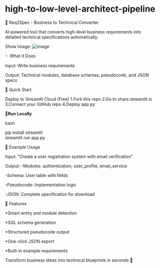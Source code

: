 # high-to-low-level-architect-pipeline
🔧 Req2Spec - Business to Technical Converter  

AI-powered tool that converts high-level business requirements into detailed technical specifications automatically.  


Show Image:
![image](https://github.com/user-attachments/assets/e95fb815-dd09-4ae4-979a-c53167974e52)

✨ What It Does   

Input: Write business requirements  

Output: Technical modules, database schemas, pseudocode, and JSON specs  

🚀 Quick Start  

Deploy to Streamlit Cloud (Free)
1.Fork this repo
2.Go to share.streamlit.io
3.Connect your GitHub repo
4.Deploy app.py


🚀**Run Locally**  

bash  

pip install streamlit  
streamlit run app.py  


📝 Example Usage  

Input:
"Create a user registration system with email verification"

  
Output:
-Modules: authentication, user_profile, email_service  

-Schema: User table with fields  

-Pseudocode: Implementation logic  

-JSON: Complete specification for download  




🎯 Features  

*Smart entity and module detection

*SQL schema generation  

*Structured pseudocode output  

*One-click JSON export  

*Built-in example requirements  





  
Transform business ideas into technical blueprints in seconds 🚀



